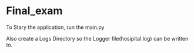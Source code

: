# Final_exam

To Stary the application, run the main.py 

Also create a Logs Directory so the Logger file(hosipital.log) can be written to. 


